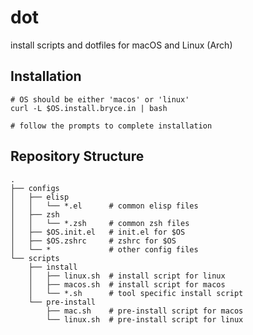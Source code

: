 # dot

install scripts and dotfiles for macOS and Linux (Arch)

## Installation

```shell
# OS should be either 'macos' or 'linux'
curl -L $OS.install.bryce.in | bash

# follow the prompts to complete installation
```


## Repository Structure

```
.
├── configs
│   ├── elisp
│   │   └── *.el      # common elisp files
│   ├── zsh
│   │   └── *.zsh     # common zsh files
│   ├── $OS.init.el   # init.el for $OS
│   ├── $OS.zshrc     # zshrc for $OS
│   └── *             # other config files
└── scripts
    ├── install
    │   ├── linux.sh  # install script for linux
    │   ├── macos.sh  # install script for macos
    │   └── *.sh      # tool specific install script
    └── pre-install
        ├── mac.sh    # pre-install script for macos
        └── linux.sh  # pre-install script for linux
```
